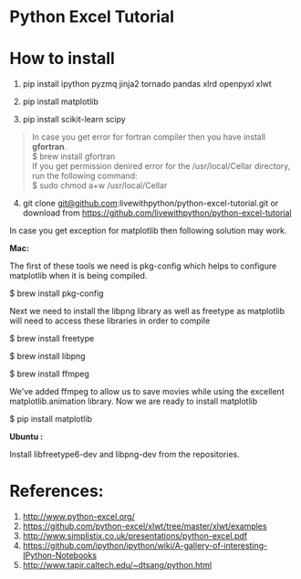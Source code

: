 Python Excel Tutorial
=====================

How to install
===============

1. pip install ipython pyzmq jinja2 tornado pandas xlrd openpyxl xlwt

2. pip install matplotlib

3. pip install scikit-learn scipy
> In case you get error for fortran compiler then you have install **gfortran**. <br/>
> $ brew install gfortran <br/>
> If you get permission denired error for the /usr/local/Cellar directory, run the following command: <br/>
> $ sudo chmod a+w /usr/local/Cellar

4. git clone git@github.com:livewithpython/python-excel-tutorial.git
   or download from https://github.com/livewithpython/python-excel-tutorial

In case you get exception for matplotlib then following solution may work.

**Mac:**

The first of these tools we need is pkg-config which helps to configure matplotlib when it is being compiled.

$ brew install pkg-config

Next we need to install the libpng library as well as freetype as matplotlib will need to access these libraries in order to compile

$ brew install freetype

$ brew install libpng

$ brew install ffmpeg

We've added ffmpeg to allow us to save movies while using the excellent matplotlib.animation library. Now we are ready to install matplotlib

$ pip install matplotlib


**Ubuntu :**

Install libfreetype6-dev and libpng-dev from the repositories. 


References:
============
1. http://www.python-excel.org/
2. https://github.com/python-excel/xlwt/tree/master/xlwt/examples
3. http://www.simplistix.co.uk/presentations/python-excel.pdf
4. https://github.com/ipython/ipython/wiki/A-gallery-of-interesting-IPython-Notebooks
5. http://www.tapir.caltech.edu/~dtsang/python.html
